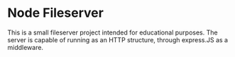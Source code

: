 # Node Fileserver

This is a small fileserver project intended for educational purposes. The server is capable of running as an HTTP structure, through
express.JS as a middleware. 
